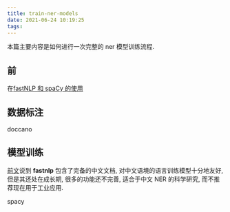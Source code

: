 ```yaml
---
title: train-ner-models
date: 2021-06-24 10:19:25
tags:
---
```


本篇主要内容是如何进行一次完整的 ner 模型训练流程.

<!-- more -->

## 前

在[fastNLP 和 spaCy 的使用](https://blog.harumonia.moe/fastnlp-and-spacy/)

## 数据标注

doccano

## 模型训练

[前文](<(https://blog.harumonia.moe/fastnlp-and-spacy/)>)说到 **fastnlp** 包含了完备的中文文档, 对中文语境的语言训练模型十分地友好, 但是其还处在成长期, 很多的功能还不完善, 适合于中文 NER 的科学研究, 而不推荐现在用于工业应用.

spacy
